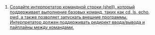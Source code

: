 1. [Создайте интерпретатор командной строки (shell), который поддерживает выполнение базовых команд, таких как cd, ls, echo, pwd, а также позволяет запускать внешние программы. Интерпретатор должен поддерживать редирект ввода/вывода и пайплайны между командами.](rust-cli)